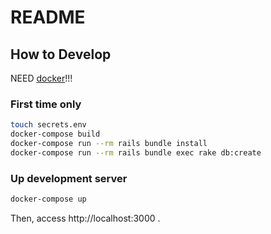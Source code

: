 # README

## How to Develop

NEED [docker](https://www.docker.com/)!!!

### First time only

```sh
touch secrets.env
docker-compose build
docker-compose run --rm rails bundle install
docker-compose run --rm rails bundle exec rake db:create
```

### Up development server

```sh
docker-compose up
```

Then, access http://localhost:3000 .

